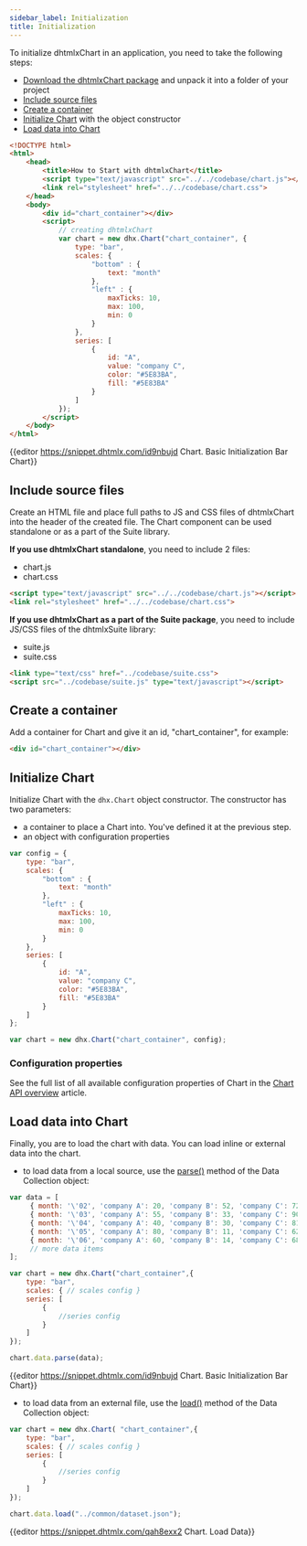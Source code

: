 ```yaml
---
sidebar_label: Initialization
title: Initialization
---          
```


To initialize dhtmlxChart in an application, you need to take the following steps:

- [Download the dhtmlxChart package](https://dhtmlx.com/docs/products/dhtmlxChart/download.shtml) and unpack it into a folder of your project
- [Include source files](#include-source-files)
- [Create a container](#createacontainer)
- [Initialize Chart](#initializechart) with the object constructor
- [Load data into Chart](#loaddataintochart)

~~~html
<!DOCTYPE html>
<html>
    <head>
        <title>How to Start with dhtmlxChart</title>         
        <script type="text/javascript" src="../../codebase/chart.js"></script>
        <link rel="stylesheet" href="../../codebase/chart.css">
    </head>
    <body>
    	<div id="chart_container"></div>
        <script>
            // creating dhtmlxChart 
            var chart = new dhx.Chart("chart_container", {
    			type: "bar",
				scales: {
					"bottom" : {
						text: "month"
					},
					"left" : {
						maxTicks: 10,
						max: 100,
						min: 0
					}
				},
				series: [
					{
						id: "A",
						value: "company C",
						color: "#5E83BA",						
						fill: "#5E83BA"						
					}
				]
			});
        </script>
    </body>
</html>
~~~

{{editor    https://snippet.dhtmlx.com/id9nbujd	Chart. Basic Initialization Bar Chart}}

Include source files
----------------------

Create an HTML file and place full paths to JS and CSS files of dhtmlxChart into the header of the created file. The Chart component can be used standalone or as a part of the Suite library.

**If you use dhtmlxChart standalone**, you need to include 2 files:

- chart.js
- chart.css

~~~html
<script type="text/javascript" src="../../codebase/chart.js"></script>
<link rel="stylesheet" href="../../codebase/chart.css">
~~~

**If you use dhtmlxChart as a part of the Suite package**, you need to include JS/CSS files of the dhtmlxSuite library:

- suite.js
- suite.css

~~~html
<link type="text/css" href="../codebase/suite.css">
<script src="../codebase/suite.js" type="text/javascript"></script>
~~~

Create a container 
-----------------

Add a container for Chart and give it an id, "chart_container", for example: 

``` html title="index.html"
<div id="chart_container"></div>
```

Initialize Chart
----------------------

Initialize Chart with the `dhx.Chart` object constructor. The constructor has two parameters:

- a container to place a Chart into. You've defined it at the previous step.
- an object with configuration properties

~~~js
var config = {
	type: "bar",
    scales: {
    	"bottom" : {
    		text: "month"
    	},
    	"left" : {
    		maxTicks: 10,
    		max: 100,
    		min: 0
    	}
    },
    series: [
    	{
    		id: "A",
    		value: "company C",
    		color: "#5E83BA",						
    		fill: "#5E83BA"						
    	}
    ]
};

var chart = new dhx.Chart("chart_container", config);
~~~

### Configuration properties

See the full list of all available configuration properties of Chart in the [Chart API overview](chart/api/api_overview.md#properties) article.

## Load data into Chart

Finally, you are to load the chart with data. You can load inline or external data into the chart.

- to load data from a local source, use the [parse()](data_collection/api/datacollection_parse_method.md) method of the Data Collection object:

~~~js
var data = [
	 { month: '\'02', 'company A': 20, 'company B': 52, 'company C': 72},
     { month: '\'03', 'company A': 55, 'company B': 33, 'company C': 90},
     { month: '\'04', 'company A': 40, 'company B': 30, 'company C': 81},
     { month: '\'05', 'company A': 80, 'company B': 11, 'company C': 62},
     { month: '\'06', 'company A': 60, 'company B': 14, 'company C': 68},
     // more data items
];

var chart = new dhx.Chart("chart_container",{
	type: "bar",
    scales: { // scales config }
    series: [
    	{
    		//series config					
    	}
    ]
});

chart.data.parse(data);
~~~

{{editor    https://snippet.dhtmlx.com/id9nbujd	Chart. Basic Initialization Bar Chart}}

- to load data from an external file, use the [load()](data_collection/api/datacollection_load_method.md) method of the Data Collection object:

~~~js
var chart = new dhx.Chart( "chart_container",{
	type: "bar",
    scales: { // scales config }
    series: [
    	{
    		//series config					
    	}
    ]
});

chart.data.load("../common/dataset.json");
~~~

{{editor    https://snippet.dhtmlx.com/qah8exx2	Chart. Load Data}}

